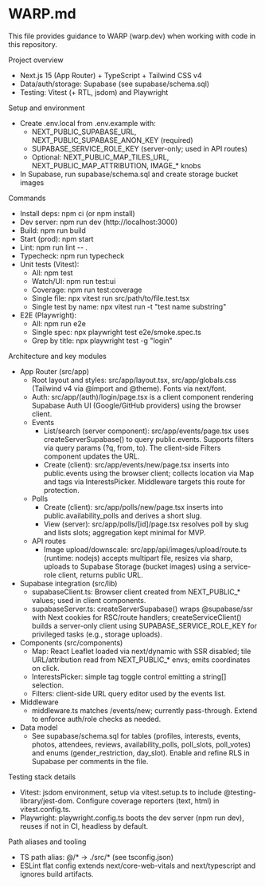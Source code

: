 # WARP.md

This file provides guidance to WARP (warp.dev) when working with code in this repository.

Project overview
- Next.js 15 (App Router) + TypeScript + Tailwind CSS v4
- Data/auth/storage: Supabase (see supabase/schema.sql)
- Testing: Vitest (+ RTL, jsdom) and Playwright

Setup and environment
- Create .env.local from .env.example with:
  - NEXT_PUBLIC_SUPABASE_URL, NEXT_PUBLIC_SUPABASE_ANON_KEY (required)
  - SUPABASE_SERVICE_ROLE_KEY (server-only; used in API routes)
  - Optional: NEXT_PUBLIC_MAP_TILES_URL, NEXT_PUBLIC_MAP_ATTRIBUTION, IMAGE_* knobs
- In Supabase, run supabase/schema.sql and create storage bucket images

Commands
- Install deps: npm ci (or npm install)
- Dev server: npm run dev (http://localhost:3000)
- Build: npm run build
- Start (prod): npm start
- Lint: npm run lint -- .
- Typecheck: npm run typecheck
- Unit tests (Vitest):
  - All: npm test
  - Watch/UI: npm run test:ui
  - Coverage: npm run test:coverage
  - Single file: npx vitest run src/path/to/file.test.tsx
  - Single test by name: npx vitest run -t "test name substring"
- E2E (Playwright):
  - All: npm run e2e
  - Single spec: npx playwright test e2e/smoke.spec.ts
  - Grep by title: npx playwright test -g "login"

Architecture and key modules
- App Router (src/app)
  - Root layout and styles: src/app/layout.tsx, src/app/globals.css (Tailwind v4 via @import and @theme). Fonts via next/font.
  - Auth: src/app/(auth)/login/page.tsx is a client component rendering Supabase Auth UI (Google/GitHub providers) using the browser client.
  - Events
    - List/search (server component): src/app/events/page.tsx uses createServerSupabase() to query public.events. Supports filters via query params (?q, from, to). The client-side Filters component updates the URL.
    - Create (client): src/app/events/new/page.tsx inserts into public.events using the browser client; collects location via Map and tags via InterestsPicker. Middleware targets this route for protection.
  - Polls
    - Create (client): src/app/polls/new/page.tsx inserts into public.availability_polls and derives a short slug.
    - View (server): src/app/polls/[id]/page.tsx resolves poll by slug and lists slots; aggregation kept minimal for MVP.
  - API routes
    - Image upload/downscale: src/app/api/images/upload/route.ts (runtime: nodejs) accepts multipart file, resizes via sharp, uploads to Supabase Storage (bucket images) using a service-role client, returns public URL.
- Supabase integration (src/lib)
  - supabaseClient.ts: Browser client created from NEXT_PUBLIC_* values; used in client components.
  - supabaseServer.ts: createServerSupabase() wraps @supabase/ssr with Next cookies for RSC/route handlers; createServiceClient() builds a server-only client using SUPABASE_SERVICE_ROLE_KEY for privileged tasks (e.g., storage uploads).
- Components (src/components)
  - Map: React Leaflet loaded via next/dynamic with SSR disabled; tile URL/attribution read from NEXT_PUBLIC_* envs; emits coordinates on click.
  - InterestsPicker: simple tag toggle control emitting a string[] selection.
  - Filters: client-side URL query editor used by the events list.
- Middleware
  - middleware.ts matches /events/new; currently pass-through. Extend to enforce auth/role checks as needed.
- Data model
  - See supabase/schema.sql for tables (profiles, interests, events, photos, attendees, reviews, availability_polls, poll_slots, poll_votes) and enums (gender_restriction, day_slot). Enable and refine RLS in Supabase per comments in the file.

Testing stack details
- Vitest: jsdom environment, setup via vitest.setup.ts to include @testing-library/jest-dom. Configure coverage reporters (text, html) in vitest.config.ts.
- Playwright: playwright.config.ts boots the dev server (npm run dev), reuses if not in CI, headless by default.

Path aliases and tooling
- TS path alias: @/* -> ./src/* (see tsconfig.json)
- ESLint flat config extends next/core-web-vitals and next/typescript and ignores build artifacts.
